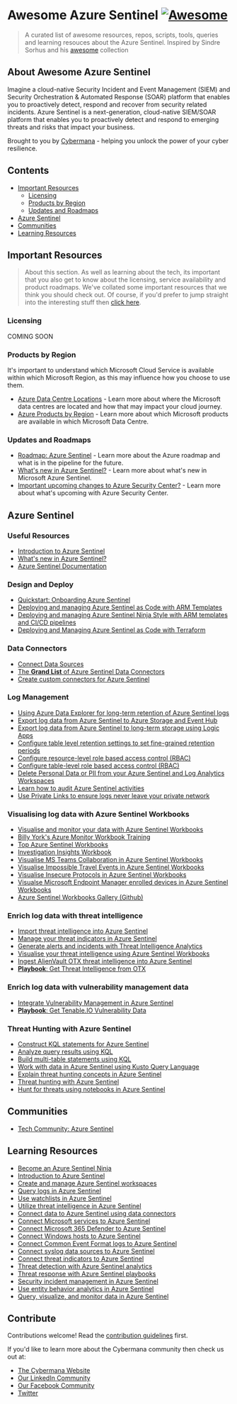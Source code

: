 # Awesome Azure Sentinel [![Awesome](https://awesome.re/badge.svg)](https://awesome.re)

> A curated list of awesome resources, repos, scripts, tools, queries and learning resouces about the Azure Sentinel. Inspired by Sindre Sorhus and his [awesome](https://github.com/sindresorhus/awesome) collection

## About Awesome Azure Sentinel

Imagine a cloud-native Security Incident and Event Management (SIEM) and Security Orchestration & Automated Response (SOAR) platform that enables you to proactively detect, respond and recover from security related incidents. Azure Sentinel is a next-generation, cloud-native SIEM/SOAR platform that enables you to proactively detect and respond to emerging threats and risks that impact your business.

Brought to you by [Cybermana](https://www.cybermana.net) - helping you unlock the power of your cyber resilience.

## Contents

- [Important Resources](#important-resources)
  - [Licensing](#licensing)
  - [Products by Region](#products-by-region)
  - [Updates and Roadmaps](#updates-and-roadmaps)
- [Azure Sentinel](#azure-sentinel)
- [Communities](##communities)
- [Learning Resources](##learning-resources)

## Important Resources

> About this section. As well as learning about the tech, its important that you also get to know about the licensing, service availability and product roadmaps. We've collated some important resources that we think you should check out. Of course, if you'd prefer to jump straight into the interesting stuff then [click here](##technologies).

### Licensing

COMING SOON

### Products by Region

It's important to understand which Microsoft Cloud Service is available within which Microsoft Region, as this may influence how you choose to use them.

- [Azure Data Centre Locations](https://azure.microsoft.com/en-gb/global-infrastructure/geographies/) - Learn more about where the Microsoft data centres are located and how that may impact your cloud journey.
- [Azure Products by Region](https://azure.microsoft.com/en-us/global-infrastructure/services/) - Learn more about which Microsoft products are available in which Microsoft Data Centre.

### Updates and Roadmaps

- [Roadmap: Azure Sentinel](https://azure.microsoft.com/en-us/updates/?category=security&query=azure%20sentinel) - Learn more about the Azure roadmap and what is in the pipeline for the future.
- [What's new in Azure Sentinel?](https://docs.microsoft.com/en-gb/azure/sentinel/whats-new) - Learn more about what's new in Microsoft Azure Sentinel.
- [Important upcoming changes to Azure Security Center?](https://docs.microsoft.com/en-us/azure/security-center/upcoming-changes) - Learn more about what's upcoming with Azure Security Center.

## Azure Sentinel

### Useful Resources

- [Introduction to Azure Sentinel](https://docs.microsoft.com/en-gb/azure/sentinel/overview)
- [What's new in Azure Sentinel?](https://docs.microsoft.com/en-gb/azure/sentinel/whats-new)
- [Azure Sentinel Documentation](https://docs.microsoft.com/en-gb/azure/sentinel/)

### Design and Deploy

- [Quickstart: Onboarding Azure Sentinel](https://docs.microsoft.com/en-us/azure/sentinel/quickstart-onboard)
- [Deploying and managing Azure Sentinel as Code with ARM Templates](https://techcommunity.microsoft.com/t5/azure-sentinel/deploying-and-managing-azure-sentinel-as-code/ba-p/1131928)
- [Deploying and managing Azure Sentinel Ninja Style with ARM templates and CI/CD pipelines](https://techcommunity.microsoft.com/t5/azure-sentinel/deploying-and-managing-azure-sentinel-ninja-style/ba-p/1858073)
- [Deploying and Managing Azure Sentinel as Code with Terraform](https://msandbu.org/automating-azure-sentinel-deployment-using-terraform-and-powershell/)

### Data Connectors

- [Connect Data Sources](https://docs.microsoft.com/en-us/azure/sentinel/connect-data-sources)
- [The **Grand List** of Azure Sentinel Data Connectors](https://techcommunity.microsoft.com/t5/azure-sentinel/azure-sentinel-the-connectors-grand-cef-syslog-direct-agent/ba-p/803891)
- [Create custom connectors for Azure Sentinel](https://docs.microsoft.com/en-us/azure/sentinel/create-custom-connector)

### Log Management

- [Using Azure Data Explorer for long-term retention of Azure Sentinel logs](https://techcommunity.microsoft.com/t5/azure-sentinel/using-azure-data-explorer-for-long-term-retention-of-azure/ba-p/1883947)
- [Export log data from Azure Sentinel to Azure Storage and Event Hub](https://docs.microsoft.com/en-us/cli/azure/monitor/log-analytics/workspace/data-export?view=azure-cli-latest)
- [Export log data from Azure Sentinel to long-term storage using Logic Apps](https://docs.microsoft.com/en-us/azure/azure-monitor/platform/logs-export-logic-app)
- [Configure table level retention settings to set fine-grained retention periods](https://techcommunity.microsoft.com/t5/premier-field-engineering/azure-log-analytics-data-retention-by-type-in-real-life/ba-p/1416287)
- [Configure resource-level role based access control (RBAC)](https://techcommunity.microsoft.com/t5/azure-sentinel/controlling-access-to-azure-sentinel-data-resource-rbac/ba-p/1301463)
- [Configure table-level role based access control (RBAC)](https://techcommunity.microsoft.com/t5/azure-sentinel/table-level-rbac-in-azure-sentinel/ba-p/965043)
- [Delete Personal Data or PII from your Azure Sentinel and Log Analytics Workspaces](https://docs.microsoft.com/en-gb/azure/azure-monitor/logs/personal-data-mgmt)
- [Learn how to audit Azure Sentinel activities](https://techcommunity.microsoft.com/t5/azure-sentinel/auditing-azure-sentinel-activities/ba-p/1718328)
- [Use Private Links to ensure logs never leave your private network](https://docs.microsoft.com/en-us/azure/azure-monitor/logs/private-link-security)

### Visualising log data with Azure Sentinel Workbooks

- [Visualise and monitor your data with Azure Sentinel Workbooks](https://docs.microsoft.com/en-us/azure/sentinel/tutorial-monitor-your-data)
- [Billy York's Azure Monitor Workbook Training](https://youtu.be/iGiPpD_-10M)
- [Top Azure Sentinel Workbooks](https://docs.microsoft.com/en-gb/azure/sentinel/top-workbooks)
- [Investigation Insights Workbook](https://techcommunity.microsoft.com/t5/azure-sentinel/announcing-the-investigation-insights-workbook/ba-p/1816903)
- [Visualise MS Teams Collaboration in Azure Sentinel Workbooks](https://techcommunity.microsoft.com/t5/azure-sentinel/graph-visualization-of-external-teams-collaborations-in-azure/ba-p/1356847)
- [Visualise Impossible Travel Events in Azure Sentinel Workbooks](https://techcommunity.microsoft.com/t5/azure-sentinel/how-to-use-azure-sentinel-to-follow-a-users-travel-and-map-their/ba-p/981716)
- [Visualise Insecure Protocols in Azure Sentinel Workbooks](https://techcommunity.microsoft.com/t5/azure-sentinel/azure-sentinel-insecure-protocols-workbook-implementation-guide/ba-p/1197564)
- [Visualse Microsoft Endpoint Manager enrolled devices in Azure Sentinel Workbooks](https://techcommunity.microsoft.com/t5/azure-sentinel/secure-working-from-home-deep-insights-at-enrolled-mem-assets/ba-p/1424255)
- [Azure Sentinel Workbooks Gallery (Github)](https://github.com/Azure/Azure-Sentinel/tree/master/Workbooks)

### Enrich log data with threat intelligence

- [Import threat intelligence into Azure Sentinel](https://docs.microsoft.com/en-us/azure/sentinel/import-threat-intelligence)
- [Manage your threat indicators in Azure Sentinel](https://docs.microsoft.com/en-us/azure/sentinel/import-threat-intelligence#manage-your-threat-indicators-in-the-new-threat-intelligence-area-of-azure-sentinel)
- [Generate alerts and incidents with Threat Intelligence Analytics](https://techcommunity.microsoft.com/t5/azure-sentinel/become-an-azure-sentinel-ninja-the-complete-level-400-training/ba-p/1246310)
- [Visualise your threat intelligence using Azure Sentinel Workbooks](https://docs.microsoft.com/en-us/azure/sentinel/import-threat-intelligence#workbooks-provide-insights-about-your-threat-intelligence)
- [Ingest AlienVault OTX threat intelligence into Azure Sentinel](https://azurecloudai.blog/2020/12/04/how-to-connect-alienvault-otx-to-azure-sentinel/)
- [**Playbook**: Get Threat Intelligence from OTX](https://github.com/richlilly2004/Azure-Sentinel/tree/master/Playbooks/Get-TIfromOTX)

### Enrich log data with vulnerability management data

- [Integrate Vulnerability Management in Azure Sentinel](https://techcommunity.microsoft.com/t5/azure-sentinel/how-to-integrate-vulnerability-management-in-azure-sentinel/ba-p/1635728)
- [**Playbook**: Get Tenable.IO Vulnerability Data](https://github.com/richlilly2004/Azure-Sentinel/tree/master/Playbooks/Get-TenableVulns)

### Threat Hunting with Azure Sentinel

- [Construct KQL statements for Azure Sentinel](https://docs.microsoft.com/en-gb/learn/modules/construct-kusto-query-language-statements/)
- [Analyze query results using KQL](https://docs.microsoft.com/en-gb/learn/modules/analyze-results-kusto-query-language/)
- [Build multi-table statements using KQL](https://docs.microsoft.com/en-gb/learn/modules/build-multi-table-statements-kusto-query-language/)
- [Work with data in Azure Sentinel using Kusto Query Language](https://docs.microsoft.com/en-gb/learn/modules/work-with-data-kusto-query-language/)
- [Explain threat hunting concepts in Azure Sentinel](https://docs.microsoft.com/en-gb/learn/modules/what-is-threat-hunting-azure-sentinel/)
- [Threat hunting with Azure Sentinel](https://docs.microsoft.com/en-gb/learn/modules/hunt-threats-sentinel/)
- [Hunt for threats using notebooks in Azure Sentinel](https://docs.microsoft.com/en-gb/learn/modules/perform-threat-hunting-sentinel-with-notebooks/)

## Communities

- [Tech Community: Azure Sentinel](https://techcommunity.microsoft.com/t5/azure-sentinel/bg-p/AzureSentinelBlog)

## Learning Resources

- [Become an Azure Sentinel Ninja](https://techcommunity.microsoft.com/t5/azure-sentinel/become-an-azure-sentinel-ninja-the-complete-level-400-training/ba-p/1246310)
- [Introduction to Azure Sentinel](https://docs.microsoft.com/en-gb/learn/modules/intro-to-azure-sentinel/)
- [Create and manage Azure Sentinel workspaces](https://docs.microsoft.com/en-gb/learn/modules/create-manage-azure-sentinel-workspaces/)
- [Query logs in Azure Sentinel](https://docs.microsoft.com/en-gb/learn/modules/query-logs-azure-sentinel/)
- [Use watchlists in Azure Sentinel](https://docs.microsoft.com/en-gb/learn/modules/use-watchlists-azure-sentinel/)
- [Utilize threat intelligence in Azure Sentinel](https://docs.microsoft.com/en-gb/learn/modules/utilize-threat-intelligence-azure-sentinel/)
- [Connect data to Azure Sentinel using data connectors](https://docs.microsoft.com/en-gb/learn/modules/connect-data-to-azure-sentinel-with-data-connectors/)
- [Connect Microsoft services to Azure Sentinel](https://docs.microsoft.com/en-gb/learn/modules/connect-microsoft-services-to-azure-sentinel/)
- [Connect Microsoft 365 Defender to Azure Sentinel](https://docs.microsoft.com/en-gb/learn/modules/connect-microsoft-defender-365-to-azure-sentinel/)
- [Connect Windows hosts to Azure Sentinel](https://docs.microsoft.com/en-gb/learn/modules/connect-windows-hosts-to-azure-sentinel/)
- [Connect Common Event Format logs to Azure Sentinel](https://docs.microsoft.com/en-gb/learn/modules/connect-common-event-format-logs-to-azure-sentinel/)
- [Connect syslog data sources to Azure Sentinel](https://docs.microsoft.com/en-gb/learn/modules/connect-syslog-data-sources-to-azure-sentinel/)
- [Connect threat indicators to Azure Sentinel](https://docs.microsoft.com/en-gb/learn/modules/connect-threat-indicators-to-azure-sentinel/)
- [Threat detection with Azure Sentinel analytics](https://docs.microsoft.com/en-gb/learn/modules/analyze-data-in-sentinel/)
- [Threat response with Azure Sentinel playbooks](https://docs.microsoft.com/en-gb/learn/modules/threat-response-sentinel-playbooks/)
- [Security incident management in Azure Sentinel](https://docs.microsoft.com/en-gb/learn/modules/incident-management-sentinel/)
- [Use entity behavior analytics in Azure Sentinel](https://docs.microsoft.com/en-gb/learn/modules/use-entity-behavior-analytics-azure-sentinel/)
- [Query, visualize, and monitor data in Azure Sentinel](https://docs.microsoft.com/en-gb/learn/modules/query-data-sentinel/)

## Contribute

Contributions welcome! Read the [contribution guidelines](contributing.md) first.

If you'd like to learn more about the Cybermana community then check us out at:

- [The Cybermana Website](https://www.cybermana.net)
- [Our LinkedIn Community](https://www.linkedin.com/company/cybermana)
- [Our Facebook Community](https://www.facebook.com/cybermanaUK/ )
- [Twitter](https://twitter.com/CybermanaUK )
